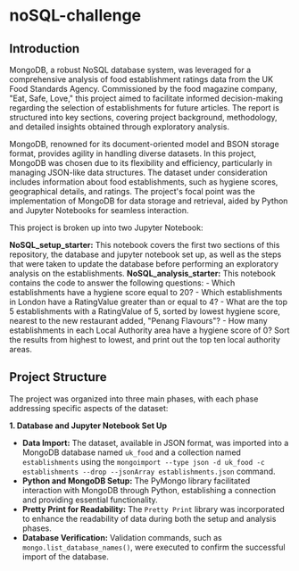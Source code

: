 # noSQL-challenge

## Introduction

MongoDB, a robust NoSQL database system, was leveraged for a comprehensive analysis of food establishment ratings data from the UK Food Standards Agency. Commissioned by the food magazine company, "Eat, Safe, Love," this project aimed to facilitate informed decision-making regarding the selection of establishments for future articles. The report is structured into key sections, covering project background, methodology, and detailed insights obtained through exploratory analysis.

MongoDB, renowned for its document-oriented model and BSON storage format, provides agility in handling diverse datasets. In this project, MongoDB was chosen due to its flexibility and efficiency, particularly in managing JSON-like data structures. The dataset under consideration includes information about food establishments, such as hygiene scores, geographical details, and ratings. The project's focal point was the implementation of MongoDB for data storage and retrieval, aided by Python and Jupyter Notebooks for seamless interaction.

This project is broken up into two Jupyter Notebook:

  **NoSQL_setup_starter:** This notebook covers the first two sections of this repository, the database and jupyter notebook set up, as well as the steps that were taken to update the database before performing an exploratory analysis on the establishments.
  **NoSQL_analysis_starter:** This notebook contains the code to answer the following questions:
        - Which establishments have a hygiene score equal to 20?
        - Which establishments in London have a RatingValue greater than or equal to 4?
        - What are the top 5 establishments with a RatingValue of 5, sorted by lowest hygiene score, nearest to the new restaurant added, "Penang Flavours"?
        - How many establishments in each Local Authority area have a hygiene score of 0? Sort the results from highest to lowest, and print out the top ten local authority areas.

## Project Structure

The project was organized into three main phases, with each phase addressing specific aspects of the dataset:

**1. Database and Jupyter Notebook Set Up**

-  **Data Import:** The dataset, available in JSON format, was imported into a MongoDB database named `uk_food` and a collection named `establishments` using the `mongoimport --type json -d uk_food -c establishments --drop --jsonArray establishments.json` command.
-  **Python and MongoDB Setup:** The PyMongo library facilitated interaction with MongoDB through Python, establishing a connection and providing essential functionality.
-  **Pretty Print for Readability:** The `Pretty Print` library was incorporated to enhance the readability of data during both the setup and analysis phases.
-  **Database Verification:** Validation commands, such as `mongo.list_database_names()`, were executed to confirm the successful import of the database.


